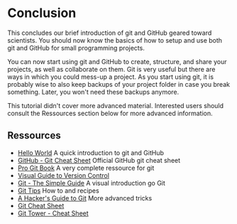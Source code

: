 # Conclusion

This concludes our brief introduction of git and GitHub geared toward
scientists. You should now know the basics of how to setup and use both git and
GitHub for small programming projects.

You can now start using git and GitHub to create, structure, and share your
projects, as well as collaborate on them. Git is very useful but there are ways
in which you could mess-up a project. As you start using git, it is probably
wise to also keep backups of your project folder in case you break something.
Later, you won't need these backups anymore.

This tutorial didn't cover more advanced material. Interested users should
consult the Ressources section below for more advanced information.

## Ressources

- [Hello World](https://guides.github.com/activities/hello-world/) A quick introduction to git and GitHub
- [GitHub - Git Cheat Sheet](https://training.github.com/kit/downloads/github-git-cheat-sheet.pdf) Official GitHub git cheat sheet
- [Pro Git Book](http://git-scm.com/book/en/v2) A very complete ressource for git
- [Visual Guide to Version Control](http://betterexplained.com/articles/a-visual-guide-to-version-control/)
- [Git - The Simple Guide](http://rogerdudler.github.io/git-guide/) A visual introduction go Git
- [Git Tips](https://github.com/git-tips/tips) How to and recipes
- [A Hacker's Guide to Git](http://wildlyinaccurate.com/a-hackers-guide-to-git/?utm_content=buffer9ee6e&utm_medium=social&utm_source=twitter.com&utm_campaign=buffer) More advanced tricks
- [Git Cheat Sheet](http://www.cheat-sheets.org/saved-copy/git-cheat-sheet.pdf)
- [Git Tower - Cheat Sheet](http://www.git-tower.com/blog/git-cheat-sheet/)
